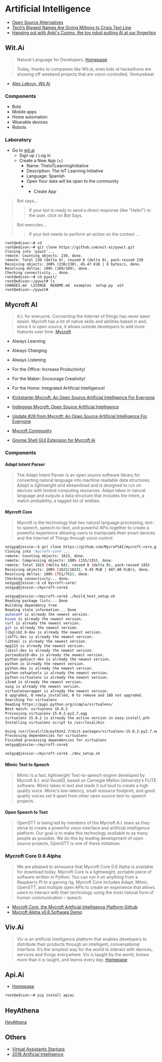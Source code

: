 # Artificial Intelligence

- [Open Source Alternatives](https://www.quora.com/What-is-an-open-source-alternative-to-wit-ai)
- [Tech’s Biggest Names Are Giving Millions to Crisis Text Line](http://www.wired.com/2016/06/techs-biggest-names-giving-millions-crisis-text-line?mbid=social_twitter)
- [Hanging out with Anki's Cozmo, the toy robot putting AI at our fingertips](http://www.theverge.com/2016/7/11/12144618/anki-cozmo-ai-robots-toys-hands-on-sdk-developers)

## Wit.Ai

> Natural Language for Developers. [Homepage](https://wit.ai/)

> Today, thanks to companies like Wit.ai, even kids at hackathons are showing off weekend projects that are voice-controlled. Venturebeat

- [Alex Lebrun, Wit Ai](https://www.youtube.com/watch?v=vATExKGuPTY)

### Components

- Bots
- Mobile apps
- Home automation
- Wearable devices
- Robots

### Laboratory

- Go to [wit.ai](https://wit.ai/)
  - Sign up / Log in
  - Create a New App (+)
    - Name: TheIoTLearningInitiative
    - Description: The IoT Learning Initiative
    - Language: Spanish
    - Open Your data will be open to the community
    - + Create App

> Bot says...
> > If your bot is ready to send a direct response (like "Hello!") to the user, click on Bot Says.

> Bot executes...
> > If your bot needs to perform an action on the context ...

```
root@edison:~# cd
root@edison:~# git clone https://github.com/wit-ai/pywit.git
Cloning into 'pywit'...
remote: Counting objects: 230, done.
remote: Total 230 (delta 0), reused 0 (delta 0), pack-reused 230
Receiving objects: 100% (230/230), 45.47 KiB | 0 bytes/s, done.
Resolving deltas: 100% (109/109), done.
Checking connectivity... done.
root@edison:~# cd pywit/
root@edison:~/pywit# ls
CHANGES.md  LICENSE  README.md  examples  setup.py  wit
root@edison:~/pywit# 
```

## Mycroft AI

> A.I. for everyone. Connecting the Internet of things has never been easier. Mycroft has a lot of native skills and abilities baked in and, since it is open source, it allows outside developers to add more features over time. [Mycroft](https://mycroft.ai/)

- Always Learning
- Always Changing
- Always Listening
- For the Office: Increase Productivity!
- For the Maker: Encourage Creativity!
- For the Home: Integrated Artificial Intelligence!

- [Kickstarter Mycroft: An Open Source Artificial Intelligence For Everyone](https://www.kickstarter.com/projects/aiforeveryone/mycroft-an-open-source-artificial-intelligence-for)
- [Indiegogo Mycroft: Open Source Artificial Intelligence](https://www.indiegogo.com/projects/mycroft-open-source-artificial-intelligence#/)
- [Update #28 from Mycroft: An Open Source Artificial Intelligence For Everyone](https://www.kickstarter.com/projects/aiforeveryone/mycroft-an-open-source-artificial-intelligence-for/posts/1597302?ref=dash)
- [Mycroft Community](https://community.mycroft.ai/)
- [Gnome Shell GUI Extension for Mycroft Ai](https://github.com/AIIX)


### Components

#### Adapt Intent Parser

> The Adapt Intent Parser is an open source software library for converting natural language into machine readable data structures. Adapt is lightweight and streamlined and is designed to run on devices with limited computing resources. Adapt takes in natural language and outputs a data structure that includes the intent, a match probability, a tagged list of entities.

#### Mycroft Core

> Mycroft is the technology that ties natural language processing, text-to-speech, speech-to-text, and powerful APIs together to create a powerful experience allowing users to manipulate their smart devices and the Internet of Things through voice control.

```sh
xe1gyq@jessie:~$ git clone https://github.com/MycroftAI/mycroft-core.git
Cloning into 'mycroft-core'...
remote: Counting objects: 1623, done.
remote: Compressing objects: 100% (155/155), done.
remote: Total 1623 (delta 64), reused 0 (delta 0), pack-reused 1452
Receiving objects: 100% (1623/1623), 9.45 MiB | 687.00 KiB/s, done.
Resolving deltas: 100% (751/751), done.
Checking connectivity... done.
xe1gyq@jessie:~$ cd mycroft-core/
xe1gyq@jessie:~/mycroft-core$ 
```

```sh
xe1gyq@jessie:~/mycroft-core$ ./build_host_setup.sh
Reading package lists... Done
Building dependency tree       
Reading state information... Done
autoconf is already the newest version.
bison is already the newest version.
curl is already the newest version.
git is already the newest version.
libglib2.0-dev is already the newest version.
libffi-dev is already the newest version.
libtool is already the newest version.
mpg123 is already the newest version.
libssl-dev is already the newest version.
portaudio19-dev is already the newest version.
python-gobject-dev is already the newest version.
python is already the newest version.
python-dev is already the newest version.
python-setuptools is already the newest version.
python-virtualenv is already the newest version.
s3cmd is already the newest version.
swig is already the newest version.
virtualenvwrapper is already the newest version.
0 upgraded, 0 newly installed, 0 to remove and 168 not upgraded.
Searching for virtualenv
Reading https://pypi.python.org/simple/virtualenv/
Best match: virtualenv 15.0.2
Processing virtualenv-15.0.2-py2.7.egg
virtualenv 15.0.2 is already the active version in easy-install.pth
Installing virtualenv script to /usr/local/bin

Using /usr/local/lib/python2.7/dist-packages/virtualenv-15.0.2-py2.7.egg
Processing dependencies for virtualenv
Finished processing dependencies for virtualenv
xe1gyq@jessie:~/mycroft-core$ 
```

```sh
xe1gyq@jessie:~/mycroft-core$ ./dev_setup.sh
```

#### Mimic Text to Speech

> Mimic is a fast, lightweight Text-to-speech engine developed by Mycroft A.I. and VocaliD, based on Carnegie Mellon University’s FLITE software. Mimic takes in text and reads it out loud to create a high quality voice. Mimic’s low-latency, small resource footprint, and good quality voices set it apart from other open source text-to-speech projects.

#### Open Speech to Text

> OpenSTT is being led by members of the Mycroft A.I. team as they strive to create a powerful voice interface and artificial intelligence platform. Our goal is to make this technology available to as many people as possible. We do this by leading development of open source projects, OpenSTT is one of these initiatives.

###  Mycroft Core 0.6 Alpha

> We are pleased to announce that Mycroft Core 0.6 Alpha is available for download today. Mycroft Core is a lightweight, portable piece of software written in Python. You can run it on anything from a Raspberry Pi to a gaming rig. Mycroft Core includes Adapt, Mimic, OpenSTT, and multiple open APIs to create an experience that allows users to interact with their technology using the most natural form of human communication – speech. 

- [Mycroft Core, the Mycroft Artificial Intelligence Platform Github](https://github.com/MycroftAI/mycroft-core)
- [Mycroft Alpha v0.6 Software Demo](https://www.youtube.com/watch?v=-c8kfupIbO4&feature=youtu.be)

## Viv.Ai

> Viv is an artificial intelligence platform that enables developers to distribute their products through an intelligent, conversational interface. It’s the simplest way for the world to interact with devices, services and things everywhere. Viv is taught by the world, knows more than it is taught, and learns every day. [Homepage](http://viv.ai/)

## Api.Ai

- [Homepage](https://www.sitepoint.com/how-to-build-your-own-ai-assistant-using-api-ai/)

```sh
root@edison:~# pip install apiai
```

## HeyAthena

[HeyAthena](https://pypi.python.org/pypi/HeyAthena)

## Others

- [Virtual Assistants Startups](http://www.inc.com/magazine/201604/tess-townsend/virtual-assistant-startups.html)
- [2016 Artificial Intelligence](http://www.inc.com/christine-lagorio/best-industries-2016-artificial-intelligence.html)